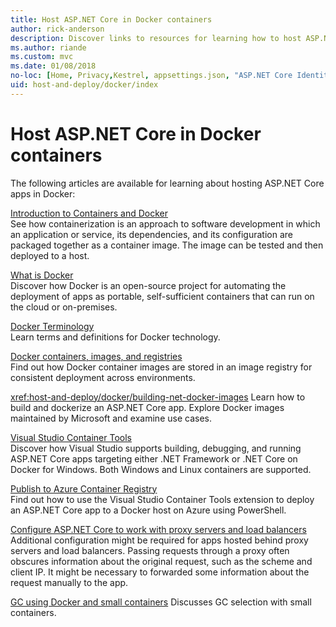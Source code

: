 ```yaml
---
title: Host ASP.NET Core in Docker containers
author: rick-anderson
description: Discover links to resources for learning how to host ASP.NET Core apps in Docker containers.
ms.author: riande
ms.custom: mvc
ms.date: 01/08/2018
no-loc: [Home, Privacy,Kestrel, appsettings.json, "ASP.NET Core Identity", cookie, Cookie, Blazor, "Blazor Server", "Blazor WebAssembly", "Identity", "Let's Encrypt", Razor, SignalR]
uid: host-and-deploy/docker/index
---
```

# Host ASP.NET Core in Docker containers

The following articles are available for learning about hosting ASP.NET Core apps in Docker:

[Introduction to Containers and Docker](/dotnet/standard/microservices-architecture/container-docker-introduction/index)  
See how containerization is an approach to software development in which an application or service, its dependencies, and its configuration are packaged together as a container image. The image can be tested and then deployed to a host.

[What is Docker](/dotnet/standard/microservices-architecture/container-docker-introduction/docker-defined)  
Discover how Docker is an open-source project for automating the deployment of apps as portable, self-sufficient containers that can run on the cloud or on-premises.

[Docker Terminology](/dotnet/standard/microservices-architecture/container-docker-introduction/docker-terminology)  
Learn terms and definitions for Docker technology.

[Docker containers, images, and registries](/dotnet/standard/microservices-architecture/container-docker-introduction/docker-containers-images-registries)  
Find out how Docker container images are stored in an image registry for consistent deployment across environments.

<xref:host-and-deploy/docker/building-net-docker-images>
Learn how to build and dockerize an ASP.NET Core app. Explore Docker images maintained by Microsoft and examine use cases.

[Visual Studio Container Tools](xref:host-and-deploy/docker/visual-studio-tools-for-docker)  
Discover how Visual Studio supports building, debugging, and running ASP.NET Core apps targeting either .NET Framework or .NET Core on Docker for Windows. Both Windows and Linux containers are supported.

[Publish to Azure Container Registry](/azure/vs-azure-tools-docker-hosting-web-apps-in-docker)  
Find out how to use the Visual Studio Container Tools extension to deploy an ASP.NET Core app to a Docker host on Azure using PowerShell.

[Configure ASP.NET Core to work with proxy servers and load balancers](xref:host-and-deploy/proxy-load-balancer)  
Additional configuration might be required for apps hosted behind proxy servers and load balancers. Passing requests through a proxy often obscures information about the original request, such as the scheme and client IP. It might be necessary to forwarded some information about the request manually to the app.

[GC using Docker and small containers](xref:performance/memory#sc)
Discusses GC selection with small containers.